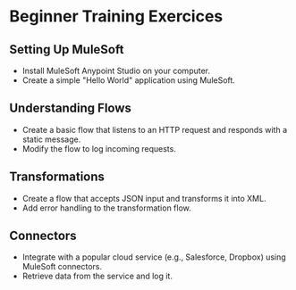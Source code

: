 # Beginner Training Exercices

## Setting Up MuleSoft

* Install MuleSoft Anypoint Studio on your computer.
* Create a simple "Hello World" application using MuleSoft.

## Understanding Flows

* Create a basic flow that listens to an HTTP request and responds with a static message.
* Modify the flow to log incoming requests.

## Transformations

* Create a flow that accepts JSON input and transforms it into XML.
* Add error handling to the transformation flow.

## Connectors

* Integrate with a popular cloud service (e.g., Salesforce, Dropbox) using MuleSoft connectors.
* Retrieve data from the service and log it.
